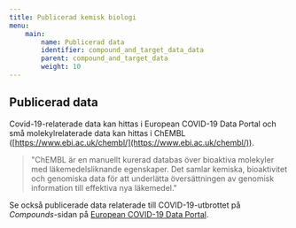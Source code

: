 ```yaml
---
title: Publicerad kemisk biologi
menu:
    main:
        name: Publicerad data
        identifier: compound_and_target_data_data
        parent: compound_and_target_data
        weight: 10
---
```


## Publicerad data

Covid-19-relaterade data kan hittas i European COVID-19 Data Portal och små molekylrelaterade data kan hittas i ChEMBL ([https://www.ebi.ac.uk/chembl/](https://www.ebi.ac.uk/chembl/)).

> "ChEMBL är en manuellt kurerad databas över bioaktiva molekyler med läkemedelsliknande egenskaper. Det samlar kemiska, bioaktivitet och genomiska data för att underlätta översättningen av genomisk information till effektiva nya läkemedel."

Se också publicerade data relaterade till COVID-19-utbrottet på _Compounds_-sidan på [European COVID-19 Data Portal](https://www.covid19dataportal.org/compounds).
